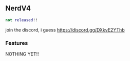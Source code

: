 ## NerdV4
```lua
not released!!
```

join the discord, i guess https://discord.gg/DXkvE2YThb

### Features
NOTHING YET!!

